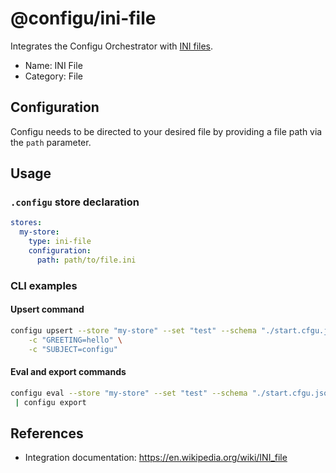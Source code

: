 # @configu/ini-file

Integrates the Configu Orchestrator with [INI files](https://en.wikipedia.org/wiki/INI_file).

- Name: INI File
- Category: File

## Configuration

Configu needs to be directed to your desired file by providing a file path via the `path` parameter.

## Usage

### `.configu` store declaration

```yaml
stores:
  my-store:
    type: ini-file
    configuration:
      path: path/to/file.ini
```

### CLI examples

#### Upsert command

```bash
configu upsert --store "my-store" --set "test" --schema "./start.cfgu.json" \
    -c "GREETING=hello" \
    -c "SUBJECT=configu"
```

#### Eval and export commands

```bash
configu eval --store "my-store" --set "test" --schema "./start.cfgu.json" \
 | configu export
```

## References

- Integration documentation: https://en.wikipedia.org/wiki/INI_file
